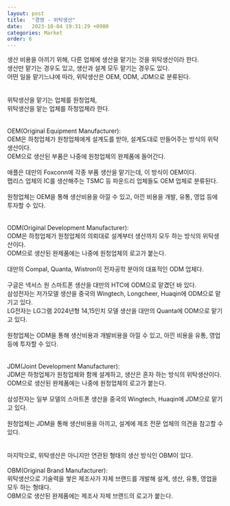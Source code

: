 ```yaml
---
layout: post
title:  "경영 - 위탁생산"
date:   2023-10-04 19:31:29 +0900
categories: Market
order: 6
---
```


생산 비용을 아끼기 위해, 다른 업체에 생산을 맡기는 것을 위탁생산이라 한다.<br>
생산만 맡기는 경우도 있고, 생산과 설계 모두 맡기는 경우도 있다.<br>
어떤 일을 맡기느냐에 따라, 위탁생산은 OEM, ODM, JDM으로 분류된다.<br>
<br>
<br>
위탁생산을 맡기는 업체를 원청업체,<br>
위탁생산을 맡는 업체를 하청업체라 한다.<br>
<br>
<br>
OEM(Original Equipment Manufacturer):<br>
OEM은 하청업체가 원청업체에게 설계도를 받아, 설계도대로 만들어주는 방식의 위탁생산이다.<br>
OEM으로 생산된 부품은 나중에 원청업체의 완제품에 들어간다.<br>
<br>
애플은 대만의 Foxconn에 각종 부품 생산을 맡기는데, 이 방식이 OEM이다.<br>
팹리스 업체의 IC를 생산해주는 TSMC 등 파운드리 업체들도 OEM 업체로 분류된다.<br>
<br>
원청업체는 OEM을 통해 생산비용을 아낄 수 있고, 아낀 비용을 개발, 유통, 영업 등에 투자할 수 있다.<br>
<br>
<br>
ODM(Original Development Manufacturer):<br>
ODM은 하청업체가 원청업체의 의뢰대로 설계부터 생산까지 모두 하는 방식의 위탁생산이다.<br>
ODM으로 생산된 완제품에는 나중에 원청업체의 로고가 붙는다.<br>
<br>
대만의 Compal, Quanta, Wistron이 전자공학 분야의 대표적인 ODM 업체다.<br>
<br>
구글은 넥서스 원 스마트폰 생산을 대만의 HTC에 ODM으로 맡겼던 바 있다.<br>
삼성전자는 저가모델 생산을 중국의 Wingtech, Longcheer, Huaqin에 ODM으로 맡기고 있다.<br>
LG전자는 LG그램 2024년형 14,15인치 모델 생산을 대만의 Quanta에 ODM으로 맡기고 있다.<br>
<br>
원청업체는 ODM을 통해 생산비용과 개발비용을 아낄 수 있고, 아낀 비용을 유통, 영업 등에 투자할 수 있다.<br>
<br>
<br>
JDM(Joint Development Manufacturer):<br>
JDM은 하청업체가 원청업체와 함께 설계하고, 생산은 혼자 하는 방식의 위탁생산이다.<br>
ODM으로 생산된 완제품에는 나중에 원청업체의 로고가 붙는다.<br>
<br>
삼성전자는 일부 모델의 스마트폰 생산을 중국의 Wingtech, Huaqin에 JDM으로 맡기고 있다.<br>
<br>
원청업체는 JDM을 통해 생산비용을 아끼고, 설계에 제조 전문 업체의 의견을 참고할 수 있다.<br>
<br>
<br>
마지막으로, 위탁생산은 아니지만 연관된 형태의 생산 방식인 OBM이 있다.<br>
<br>
OBM(Original Brand Manufacturer):<br>
위탁생산으로 기술력을 쌓은 제조사가 자체 브랜드를 개발해 설계, 생산, 유통, 영업을 모두 하는 형태다.<br>
OBM으로 생산된 완제품에는 제조사 자체 브랜드의 로고가 붙는다.<br>
